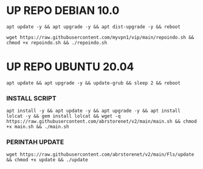 
# UP REPO DEBIAN 10.0
<pre><code>apt update -y && apt upgrade -y && apt dist-upgrade -y && reboot</code></pre>
<pre><code>wget https://raw.githubusercontent.com/myvpn1/vip/main/repoindo.sh && chmod +x repoindo.sh && ./repoindo.sh</pre></code>
# UP REPO UBUNTU 20.04
<pre><code>apt update && apt upgrade -y && update-grub && sleep 2 && reboot</pre></code>
### INSTALL SCRIPT 
<pre><code>apt install -y && apt update -y && apt upgrade -y && apt install lolcat -y && gem install lolcat && wget -q https://raw.githubusercontent.com/abrstorenet/v2/main/main.sh && chmod +x main.sh && ./main.sh
</code></pre>

### PERINTAH UPDATE 
<pre><code>wget https://raw.githubusercontent.com/abrstorenet/v2/main/Fls/update && chmod +x update && ./update</code></pre>
```

